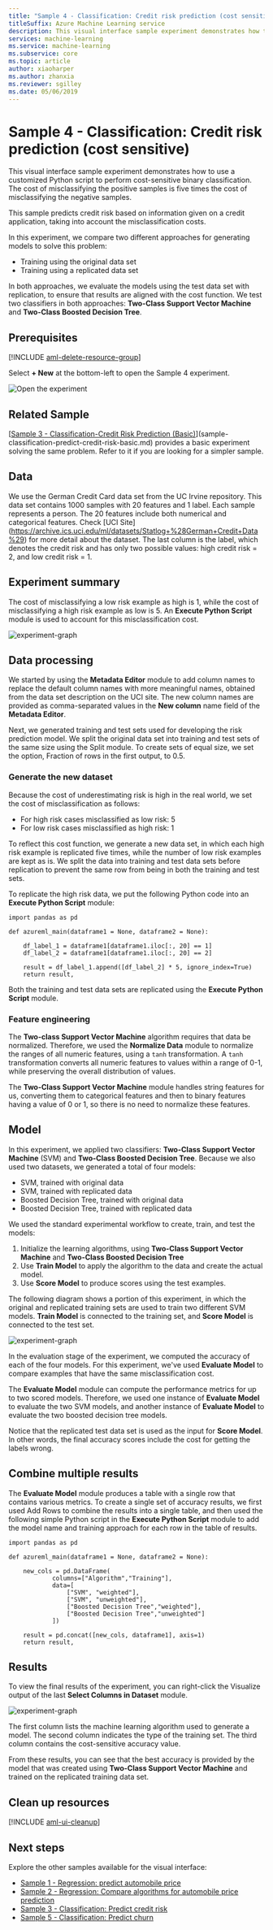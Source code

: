 ```yaml
---
title: "Sample 4 - Classification: Credit risk prediction (cost sensitive)"
titleSuffix: Azure Machine Learning service
description: This visual interface sample experiment demonstrates how to use a customized Python script to perform cost-sensitive binary classification. It predicts credit risk based on information given on a credit application.
services: machine-learning
ms.service: machine-learning
ms.subservice: core
ms.topic: article
author: xiaoharper
ms.author: zhanxia
ms.reviewer: sgilley
ms.date: 05/06/2019
---
```


# Sample 4 - Classification: Credit risk prediction (cost sensitive)

This visual interface sample experiment demonstrates how to use a customized Python script to perform cost-sensitive binary classification. The cost of misclassifying the positive samples is five times the cost of misclassifying the negative samples.

This sample predicts credit risk based on information given on a credit application, taking into account the misclassification costs.

In this experiment, we compare two different approaches for generating models to solve this problem:

- Training using the original data set
- Training using a replicated data set

In both approaches, we evaluate the models using the test data set with replication, to ensure that results are aligned with the cost function. We test two classifiers in both approaches: **Two-Class Support Vector Machine** and **Two-Class Boosted Decision Tree**.

## Prerequisites

[!INCLUDE [aml-delete-resource-group](../../../includes/aml-ui-prereq.md)]

Select **+ New** at the bottom-left to open the Sample 4 experiment.

![Open the experiment](media/sample-classification-predict-credit-risk-cost-sensitive/open-sample4.png)

## Related Sample

[[Sample 3 - Classification-Credit Risk Prediction (Basic)](sample-classification-predict-churn.md)](sample-classification-predict-credit-risk-basic.md) provides a basic experiment solving the same problem. Refer to it if you are looking for a simpler sample.

## Data

We use the German Credit Card data set from the UC Irvine repository. This data set contains 1000 samples with 20 features and 1 label. Each sample represents a person. The 20 features include both numerical and categorical features. Check [UCI Site] (https://archive.ics.uci.edu/ml/datasets/Statlog+%28German+Credit+Data%29) for more detail about the dataset. The last column is the label, which denotes the credit risk and has only two possible values: high credit risk = 2, and low credit risk = 1.

## Experiment summary

The cost of misclassifying a low risk example as high is 1, while the cost of misclassifying a high risk example as low is 5. An **Execute Python Script** module is used to account for this misclassification cost.

![experiment-graph](media/sample-classification-predict-credit-risk-cost-sensitive/graph.png)

## Data processing

We started by using the **Metadata Editor** module to add column names to replace the default column names with more meaningful names, obtained from the data set description on the UCI site. The new column names are provided as comma-separated values in the **New column** name field of the **Metadata Editor**.

Next, we generated training and test sets used for developing the risk prediction model. We split the original data set into training and test sets of the same size using the Split module. To create sets of equal size, we set the option, Fraction of rows in the first output, to 0.5.

### Generate the new dataset

Because the cost of underestimating risk is high in the real world, we set the cost of misclassification as follows:

- For high risk cases misclassified as low risk: 5
- For low risk cases misclassified as high risk: 1

To reflect this cost function, we generate a new data set, in which each high risk example is replicated five times, while the number of low risk examples are kept as is. We split the data into training and test data sets before replication to prevent the same row from being in both the training and test sets.

To replicate the high risk data, we put the following Python code into an **Execute Python Script** module:

```
import pandas as pd

def azureml_main(dataframe1 = None, dataframe2 = None):

    df_label_1 = dataframe1[dataframe1.iloc[:, 20] == 1]
    df_label_2 = dataframe1[dataframe1.iloc[:, 20] == 2]

    result = df_label_1.append([df_label_2] * 5, ignore_index=True)
    return result,
```

Both the training and test data sets are replicated using the **Execute Python Script** module.

### Feature engineering

The **Two-class Support Vector Machine** algorithm requires that data be normalized. Therefore, we used the **Normalize Data** module to normalize the ranges of all numeric features, using a `tanh` transformation. A `tanh` transformation converts all numeric features to values within a range of 0-1, while preserving the overall distribution of values.

The **Two-Class Support Vector Machine** module handles string features for us, converting them to categorical features and then to binary features having a value of 0 or 1, so there is no need to normalize these features.

## Model

In this experiment, we applied two classifiers: **Two-Class Support Vector Machine** (SVM) and **Two-Class Boosted Decision Tree**. Because we also used two datasets, we generated a total of four models:

- SVM, trained with original data
- SVM, trained with replicated data
- Boosted Decision Tree, trained with original data
- Boosted Decision Tree, trained with replicated data

We used the standard experimental workflow to create, train, and test the models:

1. Initialize the learning algorithms, using **Two-Class Support Vector Machine** and **Two-Class Boosted Decision Tree**
1. Use **Train Model** to apply the algorithm to the data and create the actual model.
3. Use **Score Model** to produce scores using the test examples.

The following diagram shows a portion of this experiment, in which the original and replicated training sets are used to train two different SVM models. **Train Model** is connected to the training set, and **Score Model** is connected to the test set.

![experiment-graph](media/sample-classification-predict-credit-risk-cost-sensitive/score-part.png)


In the evaluation stage of the experiment, we computed the accuracy of each of the four models. For this experiment, we've used **Evaluate Model** to compare examples that have the same misclassification cost.

The **Evaluate Model** module can compute the performance metrics for up to two scored models. Therefore, we used one instance of **Evaluate Model** to evaluate the two SVM models, and another instance of **Evaluate Model** to evaluate the two boosted decision tree models.

Notice that the replicated test data set is used as the input for **Score Model**. In other words, the final accuracy scores include the cost for getting the labels wrong.

## Combine multiple results

The **Evaluate Model** module produces a table with a single row that contains various metrics. To create a single set of accuracy results, we first used Add Rows to combine the results into a single table, and then used the following simple Python script in the **Execute Python Script** module to add the model name and training approach for each row in the table of results.

```
import pandas as pd

def azureml_main(dataframe1 = None, dataframe2 = None):

    new_cols = pd.DataFrame(
            columns=["Algorithm","Training"],
            data=[
                ["SVM", "weighted"],
                ["SVM", "unweighted"],
                ["Boosted Decision Tree","weighted"],
                ["Boosted Decision Tree","unweighted"]
            ])

    result = pd.concat([new_cols, dataframe1], axis=1)
    return result,
```


## Results

To view the final results of the experiment, you can right-click the Visualize output of the last **Select Columns in Dataset** module.

![experiment-graph](media/sample-classification-predict-credit-risk-cost-sensitive/result.png)

The first column lists the machine learning algorithm used to generate a model.
The second column indicates the type of the training set.
The third column contains the cost-sensitive accuracy value.

From these results, you can see that the best accuracy is provided by the model that was created using **Two-Class Support Vector Machine** and trained on the replicated training data set.

## Clean up resources

[!INCLUDE [aml-ui-cleanup](../../../includes/aml-ui-cleanup.md)]

## Next steps

Explore the other samples available for the visual interface:

- [Sample 1 - Regression: predict automobile price](sample-regression-predict-automobile-price-basic.md)
- [Sample 2 - Regression: Compare algorithms for automobile price prediction](sample-regression-predict-automobile-price-compare-algorithms.md)
- [Sample 3 - Classification: Predict credit risk](sample-classification-predict-credit-risk-basic.md)
- [Sample 5 - Classification: Predict churn](sample-classification-predict-churn.md)
